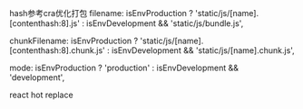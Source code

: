 hash参考cra优化打包
filename: isEnvProduction
        ? 'static/js/[name].[contenthash:8].js'
        : isEnvDevelopment && 'static/js/bundle.js',

chunkFilename: isEnvProduction
        ? 'static/js/[name].[contenthash:8].chunk.js'
        : isEnvDevelopment && 'static/js/[name].chunk.js',

mode: isEnvProduction ? 'production' : isEnvDevelopment && 'development',

react hot replace